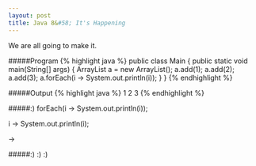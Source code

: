 ```yaml
---
layout: post
title: Java 8&#58; It's Happening
---
```

We are all going to make it.

#####Program
{% highlight java %}
public class Main {
    public static void main(String[] args) {
        ArrayList<Integer> a = new ArrayList<Integer>();
        a.add(1);
        a.add(2);
        a.add(3);
        a.forEach(i -> System.out.println(i));
    }
}
{% endhighlight %}

#####Output
{% highlight java %}
1
2
3
{% endhighlight %}

#####:)
forEach(i -> System.out.println(i));

i -> System.out.println(i);

->

#####:) :) :)

